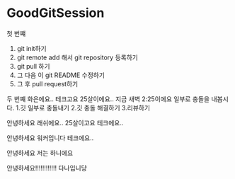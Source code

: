 # GoodGitSession
첫 번쨰
1. git init하기
2. git remote add 해서 git repository 등록하기
3. git pull 하기
4. 그 다음 이 git README 수정하기
5. 그 후 pull request하기


두 번쨰
화은에요..
테크고요 25살이에요..
지금 새벽 2:25이에요
일부로 충돌을 내봅시다.
1.깃 일부로 충돌내기
2.깃 충돌 해결하기
3.리뷰하기

안녕하세요 래쉬에요..
25살이고요 테크에요..

안녕하세요 워커입니다
테크에요..

안녕하세요 저는 하니에요

안녕하세요!!!!!!!!!!!! 다나입니당
